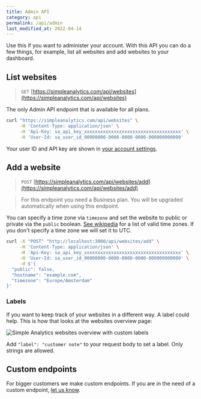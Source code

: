 ```yaml
---
title: Admin API
category: api
permalink: /api/admin
last_modified_at: 2022-04-14
---
```


Use this if you want to administer your account. With this API you can do a few things, for example, list all websites and add websites to your dashboard.

## List websites

> `GET` [https://simpleanalytics.com/api/websites](https://simpleanalytics.com/api/websites)

The only Admin API endpoint that is available for all plans.

```bash
curl "https://simpleanalytics.com/api/websites" \
     -H 'Content-Type: application/json' \
     -H 'Api-Key: sa_api_key_xxxxxxxxxxxxxxxxxxxxxxxxxxxxxxxxxxxx' \
     -H 'User-Id: sa_user_id_00000000-0000-0000-0000-000000000000'
```

Your user ID and API key are shown in [your account settings](https://simpleanalytics.com/account).

## Add a website

> `POST` [https://simpleanalytics.com/api/websites/add](https://simpleanalytics.com/api/websites/add)

<blockquote class="red">
  <p>For this endpoint you need a Business plan. You will be upgraded automatically when using this endpoint.</p>
</blockquote>

You can specify a time zone via `timezone` and set the website to public or private via the `public` boolean. [See wikipedia](https://en.wikipedia.org/wiki/List_of_tz_database_time_zones) for a list of valid time zones. If you don't specify a time zone we will set it to UTC.

```bash
curl -X "POST" "http://localhost:3000/api/websites/add" \
     -H 'Content-Type: application/json' \
     -H 'Api-Key: sa_api_key_xxxxxxxxxxxxxxxxxxxxxxxxxxxxxxxxxxxx' \
     -H 'User-Id: sa_user_id_00000000-0000-0000-0000-000000000000' \
     -d $'{
  "public": false,
  "hostname": "example.com",
  "timezone": "Europe/Amsterdam"
}'
```

### Labels

If you want to keep track of your websites in a different way. A label could help. This is how that looks at the websites overview page:

<img loading="lazy" src="https://assets.simpleanalytics.com/docs/dashboard/labels-in-website-overview.png" alt="Simple Analytics websites overview with custom labels" class="border">

Add `"label": "customer note"` to your request body to set a label. Only strings are allowed.

## Custom endpoints

For bigger customers we make custom endpoints. If you are in the need of a custom endpoint, [let us know](https://simpleanalytics.com/contact).
